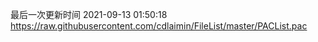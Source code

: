 最后一次更新时间 2021-09-13 01:50:18
https://raw.githubusercontent.com/cdlaimin/FileList/master/PACList.pac

